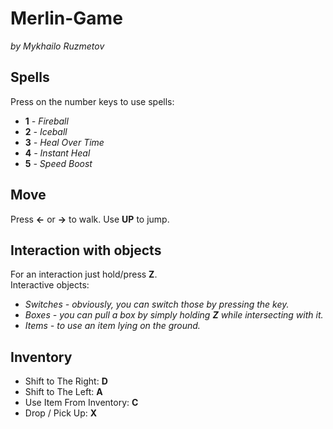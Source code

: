 # Merlin-Game
*by Mykhailo Ruzmetov*
## Spells
Press on the number keys to use spells:
  - **1** *- Fireball*
  - **2** *- Iceball*
  - **3** *- Heal Over Time*
  - **4** *- Instant Heal*
  - **5** *- Speed Boost*
## Move
Press **<-** or **->** to walk. Use **UP** to jump.
## Interaction with objects
For an interaction just hold/press **Z**.
<br />
Interactive objects:
  - *Switches - obviously, you can switch those by pressing the key.*
  - *Boxes - you can pull a box by simply holding **Z** while intersecting with it.*
  - *Items - to use an item lying on the ground.*
## Inventory
  - Shift to The Right: **D**
  - Shift to The Left: **A**
  - Use Item From Inventory: **C**
  - Drop / Pick Up: **X**